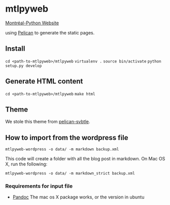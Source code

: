 mtlpyweb
========

[Montréal-Python Website](http://montrealpython.org)

using [Pelican](http://docs.getpelican.com/en/3.0/) to generate the static pages.

Install
-------

`cd <path-to-mtlpyweb>/mtlpyweb`
`virtualenv .`
`source bin/activate`
`python setup.py develop`

Generate HTML content
---------------------

`cd <path-to-mtlpyweb>/mtlpyweb`
`make html`

Theme
-----

We stole this theme from [pelican-svbtle](https://github.com/wting/pelican-svbtle).

How to import from the wordpress file
-------------------------------------
`mtlpyweb-wordpress -o data/ -m markdown backup.xml`

This code will create a folder with all the blog post in markdown. On Mac OS X, run
the following:

`mtlpyweb-wordpress -o data/ -m markdown_strict backup.xml`

### Requirements for input file

* [Pandoc](http://johnmacfarlane.net/pandoc/) The mac os X package works, or the version in ubuntu
